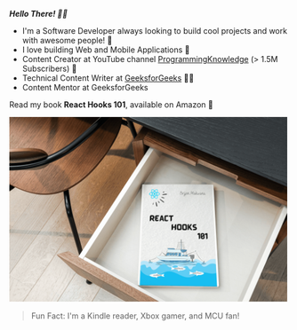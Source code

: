***Hello There! ✌🏻***

- I'm a Software Developer always looking to build cool projects and work with awesome people! 🧪
- I love building Web and Mobile Applications 📱
- Content Creator at YouTube channel [ProgrammingKnowledge](https://www.youtube.com/watch?v=fLanCWsjGrk&list=PLS1QulWo1RIb_tyiPyOghZu_xSiCkB1h4) (> 1.5M Subscribers) 🎥
- Technical Content Writer at [GeeksforGeeks](https://auth.geeksforgeeks.org/user/brijenMakwana/articles) ✍🏻
- Content Mentor at GeeksforGeeks

Read my book **React Hooks 101**, available on Amazon 📕

<a href="https://www.amazon.com/dp/B0BP83H43T/ref=sr_1_1?crid=3SMKDCSQYS8KG&keywords=react+hook+101&qid=1670392435&sprefix=react+hook+101%2Caps%2C251&sr=8-1"><img src="./React_Hooks_101.png" style=" width:500px ;"></a>


>Fun Fact: I'm a Kindle reader, Xbox gamer, and MCU fan!

<!---
BrijenMakwana/BrijenMakwana is a ✨ special ✨ repository because its `README.md` (this file) appears on your GitHub profile.
You can click the Preview link to take a look at your changes.
--->
